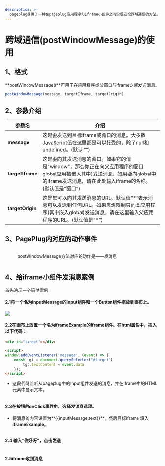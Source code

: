 ```yaml
---
description: >-
  pageplug提供了一种在pageplug应用程序和Iframe小部件之间实现安全跨域通信的方法。假设您正在构建一个应用程序，其中包含一个嵌入外部页面的Iframe组件，并希望在外部页面和pageplug应用程序之间发布消息。
---
```


# 跨域通信(postWindowMessage)的使用

## 1、格式

**postWindowMessage()**可用于在应用程序或父窗口与iframe之间发送消息。

```javascript
postWindowMessage(message, targetIframe, targetOrigin)
```

## 2、参数介绍

| 参数名              | 介绍                                                                                                             |
| ---------------- | -------------------------------------------------------------------------------------------------------------- |
| **message**      | 这是要发送到目标iframe或窗口的消息。大多数JavaScript值在这里都是可以接受的，除了null和undefined。(默认:“”)                                         |
| **targetIframe** | 这是要向其发送消息的窗口。如果它的值是"window"，那么你正在向父应用程序的窗口global应用被嵌入其中)发送消息。如果要向global中的iframe发送消息，请在此处输入iframe的名称。(默认值是“窗口”) |
| **targetOrigin** | 这是您可以向其发送消息的URL。默认值“\*”表示消息可以发送到任何URL。如果您想限制只向父应用程序(其中嵌入global)发送消息，请在这里输入父应用程序的URL。(默认值是“\*”)                 |

## 3、PagePlug内对应的动作事件

<figure><img src="../../.gitbook/assets/image (199).png" alt=""><figcaption><p>postWindowMessage方法对应的动作是——发消息</p></figcaption></figure>

<figure><img src="../../.gitbook/assets/image (197).png" alt=""><figcaption></figcaption></figure>

## 4、给iframe小组件发消息案例

首先演示一个简单案例

#### &#x20;       2.1将一个名为inputMessage的Input组件和一个Button组件拖放到画布上。

![](<../../.gitbook/assets/image (14) (2).png>)

#### &#x20;       2.2在画布上放置一个名为iframeExample的Iframe组件。在html属性中，插入以下代码：

```html
<div id="target"></div>

<script>
window.addEventListener('message', (event) => {
    const tgt = document.querySelector("#target")
        tgt.textContent = event.data
    });
</script>
```

* 这段代码监听从pageplug中的Input组件发送的消息，并在Iframe中的HTML元素中显示文本。

<figure><img src="../../.gitbook/assets/image (19) (3).png" alt=""><figcaption></figcaption></figure>

#### &#x20;       2.3在按钮的**onClick**事件中，选择**发消息**选项。

* 将消息的内容设置为**\{{inputMessage.text\}}**。然后目标iframe 填入 **iframeExample**。

<figure><img src="../../.gitbook/assets/image (197) (1).png" alt=""><figcaption></figcaption></figure>

#### &#x20;       2.4 输入“你好呀”，点击**发送**

<figure><img src="../../.gitbook/assets/image (16) (1) (1).png" alt=""><figcaption></figcaption></figure>

#### &#x20;       2.5iframe收到消息

<figure><img src="../../.gitbook/assets/image (17) (2).png" alt=""><figcaption></figcaption></figure>

